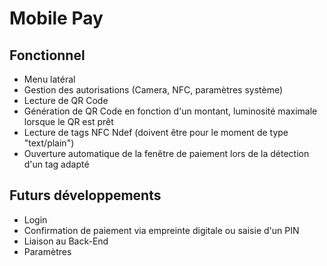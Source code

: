 # Mobile Pay

## Fonctionnel
- Menu latéral
- Gestion des autorisations (Camera, NFC, paramètres système)
- Lecture de QR Code
- Génération de QR Code en fonction d'un montant, luminosité maximale lorsque le QR est prêt
- Lecture de tags NFC Ndef (doivent être pour le moment de type "text/plain")
- Ouverture automatique de la fenêtre de paiement lors de la détection d'un tag adapté

## Futurs développements
- Login
- Confirmation de paiement via empreinte digitale ou saisie d'un PIN
- Liaison au Back-End
- Paramètres
